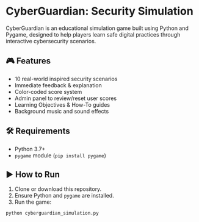 # CyberGuardian: Security Simulation

CyberGuardian is an educational simulation game built using Python and Pygame, designed to help players learn safe digital practices through interactive cybersecurity scenarios.

## 🎮 Features

- 10 real-world inspired security scenarios
- Immediate feedback & explanation
- Color-coded score system
- Admin panel to review/reset user scores
- Learning Objectives & How-To guides
- Background music and sound effects

## 🛠️ Requirements

- Python 3.7+
- `pygame` module (`pip install pygame`)

## ▶️ How to Run

1. Clone or download this repository.
2. Ensure Python and `pygame` are installed.
3. Run the game:

```bash
python cyberguardian_simulation.py
